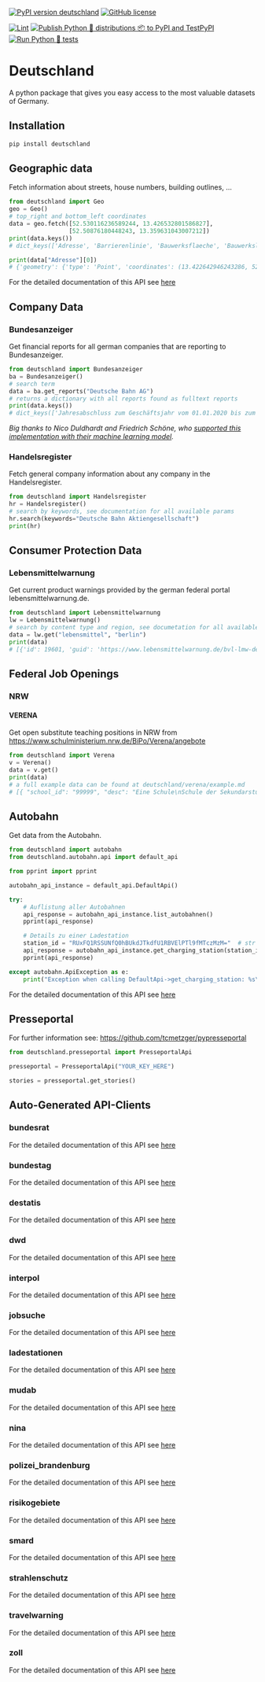 [![PyPI version deutschland](https://badge.fury.io/py/deutschland.svg)](https://pypi.python.org/pypi/deutschland/)
[![GitHub license](https://img.shields.io/github/license/bundesAPI/deutschland.svg)](https://github.com/bundesAPI/deutschland/blob/main/LICENSE)

[![Lint](https://github.com/bundesAPI/deutschland/actions/workflows/black.yml/badge.svg?branch=main)](https://github.com/bundesAPI/deutschland/actions/workflows/black.yml)
[![Publish Python 🐍 distributions 📦 to PyPI and TestPyPI](https://github.com/bundesAPI/deutschland/actions/workflows/publish.yml/badge.svg?branch=main)](https://github.com/bundesAPI/deutschland/actions/workflows/publish.yml)
[![Run Python 🐍 tests](https://github.com/bundesAPI/deutschland/actions/workflows/runtests.yml/badge.svg?branch=main)](https://github.com/bundesAPI/deutschland/actions/workflows/runtests.yml)

# Deutschland

A python package that gives you easy access to the most valuable datasets of Germany.

## Installation

```bash
pip install deutschland
```

## Geographic data

Fetch information about streets, house numbers, building outlines, …

```python
from deutschland import Geo
geo = Geo()
# top_right and bottom_left coordinates
data = geo.fetch([52.530116236589244, 13.426532801586827],
                 [52.50876180448243, 13.359631043007212])
print(data.keys())
# dict_keys(['Adresse', 'Barrierenlinie', 'Bauwerksflaeche', 'Bauwerkslinie', 'Bauwerkspunkt', 'Besondere_Flaeche', 'Besondere_Linie', 'Besonderer_Punkt', 'Gebaeudeflaeche', 'Gebaeudepunkt', 'Gewaesserflaeche', 'Gewaesserlinie', 'Grenze_Linie', 'Historischer_Punkt', 'Siedlungsflaeche', 'Vegetationslinie', 'Verkehrsflaeche', 'Verkehrslinie', 'Verkehrspunkt', 'Hintergrund'])

print(data["Adresse"][0])
# {'geometry': {'type': 'Point', 'coordinates': (13.422642946243286, 52.51500157651358)}, 'properties': {'postleitzahl': '10179', 'ort': 'Berlin', 'ortsteil': 'Mitte', 'strasse': 'Holzmarktstraße', 'hausnummer': '55'}, 'id': 0, 'type': 'Feature'}
```

For the detailed documentation of this API see [here](https://adv-smart.de/docs/dokumentation/web_vektor_datenmodell.html)

## Company Data

### Bundesanzeiger

Get financial reports for all german companies that are reporting to Bundesanzeiger.

```python
from deutschland import Bundesanzeiger
ba = Bundesanzeiger()
# search term
data = ba.get_reports("Deutsche Bahn AG")
# returns a dictionary with all reports found as fulltext reports
print(data.keys())
# dict_keys(['Jahresabschluss zum Geschäftsjahr vom 01.01.2020 bis zum 31.12.2020', 'Konzernabschluss zum Geschäftsjahr vom 01.01.2020 bis zum 31.12.2020\nErgänzung der Veröffentlichung vom 04.06.2021',
```

*Big thanks to Nico Duldhardt and Friedrich Schöne, who [supported this implementation with their machine learning model](https://av.tib.eu/media/52366).*

### Handelsregister

Fetch general company information about any company in the Handelsregister.

```python
from deutschland import Handelsregister
hr = Handelsregister()
# search by keywords, see documentation for all available params
hr.search(keywords="Deutsche Bahn Aktiengesellschaft")
print(hr)
```

## Consumer Protection Data

### Lebensmittelwarnung

Get current product warnings provided by the german federal portal lebensmittelwarnung.de.

```python
from deutschland import Lebensmittelwarnung
lw = Lebensmittelwarnung()
# search by content type and region, see documetation for all available params
data = lw.get("lebensmittel", "berlin")
print(data)
# [{'id': 19601, 'guid': 'https://www.lebensmittelwarnung.de/bvl-lmw-de/detail/lebensmittel/19601', 'pubDate': 'Fri, 10 Feb 2017 12:28:45 +0000', 'imgSrc': 'https://www.lebensmittelwarnung.de/bvl-lmw-de/opensaga/attachment/979f8cd3-969e-4a6c-9a8e-4bdd61586cd4/data.jpg', 'title': 'Sidroga Bio Säuglings- und Kindertee', 'manufacturer': 'Lebensmittel', 'warning': 'Pyrrolizidinalkaloide', 'affectedStates': ['Baden-Württemberg', '...']}]
```

## Federal Job Openings

### NRW

#### VERENA

Get open substitute teaching positions in NRW from https://www.schulministerium.nrw.de/BiPo/Verena/angebote

```python
from deutschland import Verena
v = Verena()
data = v.get()
print(data)
# a full example data can be found at deutschland/verena/example.md
# [{ "school_id": "99999", "desc": "Eine Schule\nSchule der Sekundarstufe II\ndes Landkreis Schuling\n9999 Schulingen", "replacement_job_title": "Lehrkraft", "subjects": [ "Fach 1", "Fach 2" ], "comments": "Bemerkung zur Stelle: Testbemerkung", "duration": "01.01.2021 - 01.01.2022", ...} ...]
```

## Autobahn

Get data from the Autobahn.

```python
from deutschland import autobahn
from deutschland.autobahn.api import default_api

from pprint import pprint

autobahn_api_instance = default_api.DefaultApi()

try:
    # Auflistung aller Autobahnen
    api_response = autobahn_api_instance.list_autobahnen()
    pprint(api_response)

    # Details zu einer Ladestation
    station_id = "RUxFQ1RSSUNfQ0hBUkdJTkdfU1RBVElPTl9fMTczMzM="  # str |
    api_response = autobahn_api_instance.get_charging_station(station_id)
    pprint(api_response)

except autobahn.ApiException as e:
    print("Exception when calling DefaultApi->get_charging_station: %s\n" % e)
```

For the detailed documentation of this API see [here](https://github.com/bundesAPI/deutschland/blob/main/docs/autobahn/README.md)


## Presseportal

For further information see: https://github.com/tcmetzger/pypresseportal

```python
from deutschland.presseportal import PresseportalApi

presseportal = PresseportalApi("YOUR_KEY_HERE")

stories = presseportal.get_stories()
```

## Auto-Generated API-Clients

### bundesrat

For the detailed documentation of this API see [here](https://github.com/bundesAPI/deutschland/blob/main/docs/bundesrat/README.md)
### bundestag

For the detailed documentation of this API see [here](https://github.com/bundesAPI/deutschland/blob/main/docs/bundestag/README.md)
### destatis

For the detailed documentation of this API see [here](https://github.com/bundesAPI/deutschland/blob/main/docs/destatis/README.md)
### dwd

For the detailed documentation of this API see [here](https://github.com/bundesAPI/deutschland/blob/main/docs/dwd/README.md)
### interpol

For the detailed documentation of this API see [here](https://github.com/bundesAPI/deutschland/blob/main/docs/interpol/README.md)
### jobsuche

For the detailed documentation of this API see [here](https://github.com/bundesAPI/deutschland/blob/main/docs/jobsuche/README.md)
### ladestationen

For the detailed documentation of this API see [here](https://github.com/bundesAPI/deutschland/blob/main/docs/ladestationen/README.md)
### mudab

For the detailed documentation of this API see [here](https://github.com/bundesAPI/deutschland/blob/main/docs/mudab/README.md)
### nina

For the detailed documentation of this API see [here](https://github.com/bundesAPI/deutschland/blob/main/docs/nina/README.md)
### polizei_brandenburg

For the detailed documentation of this API see [here](https://github.com/bundesAPI/deutschland/blob/main/docs/polizei_brandenburg/README.md)
### risikogebiete

For the detailed documentation of this API see [here](https://github.com/bundesAPI/deutschland/blob/main/docs/risikogebiete/README.md)
### smard

For the detailed documentation of this API see [here](https://github.com/bundesAPI/deutschland/blob/main/docs/smard/README.md)
### strahlenschutz

For the detailed documentation of this API see [here](https://github.com/bundesAPI/deutschland/blob/main/docs/strahlenschutz/README.md)
### travelwarning

For the detailed documentation of this API see [here](https://github.com/bundesAPI/deutschland/blob/main/docs/travelwarning/README.md)
### zoll

For the detailed documentation of this API see [here](https://github.com/bundesAPI/deutschland/blob/main/docs/zoll/README.md)
